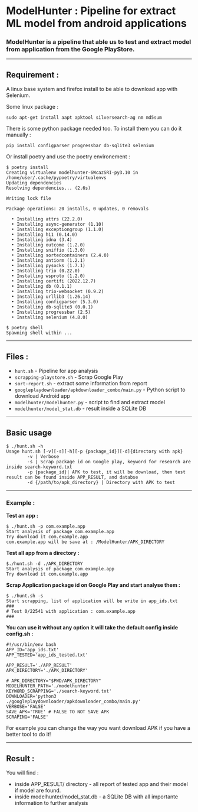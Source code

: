 # ModelHunter : Pipeline for extract ML model from android applications

### ModelHunter is a pipeline that able us to test and extract model from application from the Google PlayStore.

---
## Requirement : 

A linux base system and firefox install to be able to download app with Selenium.

Some linux package : 
```console
sudo apt-get install aapt apktool silversearch-ag nm md5sum
```

There is some python package needed too.
To install them you can do it manually : 
```
pip install configparser progressbar db-sqlite3 selenium
```

Or install poetry and use the poetry environement : 
```console
$ poetry install
Creating virtualenv modelhunter-6WcazSRI-py3.10 in /home/user/.cache/pypoetry/virtualenvs
Updating dependencies
Resolving dependencies... (2.6s)

Writing lock file

Package operations: 20 installs, 0 updates, 0 removals

  • Installing attrs (22.2.0)
  • Installing async-generator (1.10)
  • Installing exceptiongroup (1.1.0)
  • Installing h11 (0.14.0)
  • Installing idna (3.4)
  • Installing outcome (1.2.0)
  • Installing sniffio (1.3.0)
  • Installing sortedcontainers (2.4.0)
  • Installing antiorm (1.2.1)
  • Installing pysocks (1.7.1)
  • Installing trio (0.22.0)
  • Installing wsproto (1.2.0)
  • Installing certifi (2022.12.7)
  • Installing db (0.1.1)
  • Installing trio-websocket (0.9.2)
  • Installing urllib3 (1.26.14)
  • Installing configparser (5.3.0)
  • Installing db-sqlite3 (0.0.1)
  • Installing progressbar (2.5)
  • Installing selenium (4.8.0)

$ poetry shell 
Spawning shell within ...

```

---
## Files : 

- `hunt.sh` - Pipeline for app analysis
- `scrapping-playstore.sh` - Scrap Google Play 
- `sort-report.sh` - extract some information from report
- `googleplaydownloader/apkdownloader_combo/main.py` -  Python script to download Android app
- `modelhunter/modelhunter.py` - script to find and extract model 
- `modelhunter/model_stat.db` - result inside a SQLite DB 




---
## Basic usage

```console
$ ./hunt.sh -h
Usage hunt.sh [-v][-s][-h][-p {package_id}][-d]{directory with apk}
		-v | Verbose
		-s | Scrap package id on Google play, keyword for research are inside search-keyword.txt
		-p {package_id}| APK to test, it will be download, then test result can be found inside APP_RESULT, and databse
		-d {/path/to/apk_directory} | Directory with APK to test 
```

--- 

### Example : 

**Test an app :**

```console
$ ./hunt.sh -p com.example.app
Start analysis of package com.example.app
Try download it com.example.app
com.example.app will be save at : /ModelHunter/APK_DIRECTORY
```

**Test all app from a directory :**

```console
$./hunt.sh -d ./APK_DIRECTORY
Start analysis of package com.example.app
Try download it com.example.app
```


**Scrap Application package id on Google Play and start analyse them :**

```
$ ./hunt.sh -s
Start scrapping, list of application will be write in app_ids.txt
###
# Test 0/22541 with application : com.example.app
###
```



**You can use it without any option it will take the default config inside config.sh :**
```
#!/usr/bin/env bash
APP_ID='app_ids.txt'
APP_TESTED='app_ids_tested.txt'

APP_RESULT='./APP_RESULT'
APK_DIRECTORY='./APK_DIRECTORY'

# APK_DIRECTORY="$PWD/APK_DIRECTORY"
MODELHUNTER_PATH='./modelhunter'
KEYWORD_SCRAPPING='./search-keyword.txt'
DOWNLOADER='python3 ./googleplaydownloader/apkdownloader_combo/main.py'
VERBOSE='FALSE'
SAVE_APK='TRUE' # FALSE TO NOT SAVE APK
SCRAPING='FALSE'
```

For example you can change the way you want download APK if you have a better tool to do it!

---

## Result : 
You will find : 
- inside APP_RESULT/ directory - all report of tested app and their model if model are found.
- inside modelhunter/model_stat.db - a SQLite DB with all importante information to further analysis 